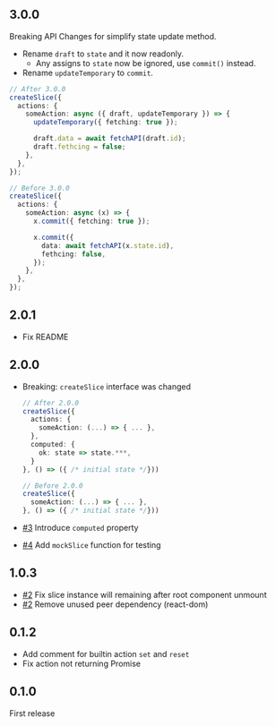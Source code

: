## 3.0.0

Breaking API Changes for simplify state update method.

- Rename `draft` to `state` and it now readonly.
  - Any assigns to `state` now be ignored, use `commit()` instead.
- Rename `updateTemporary` to `commit`.

```ts
// After 3.0.0
createSlice({
  actions: {
    someAction: async ({ draft, updateTemporary }) => {
      updateTemporary({ fetching: true });

      draft.data = await fetchAPI(draft.id);
      draft.fethcing = false;
    },
  },
});

// Before 3.0.0
createSlice({
  actions: {
    someAction: async (x) => {
      x.commit({ fetching: true });

      x.commit({
        data: await fetchAPI(x.state.id),
        fethcing: false,
      });
    },
  },
});
```

## 2.0.1

- Fix README

## 2.0.0

- Breaking: `createSlice` interface was changed

  ```ts
  // After 2.0.0
  createSlice({
    actions: {
      someAction: (...) => { ... },
    },
    computed: {
      ok: state => state.***,
    }
  }, () => ({ /* initial state */}))

  // Before 2.0.0
  createSlice({
    someAction: (...) => { ... },
  }, () => ({ /* initial state */}))
  ```

- [#3](https://github.com/fleur-js/lys/pull/3) Introduce `computed` property
- [#4](https://github.com/fleur-js/lys/pull/4) Add `mockSlice` function for testing

## 1.0.3

- [#2](https://github.com/fleur-js/lys/pull/2) Fix slice instance will remaining after root component unmount
- [#2](https://github.com/fleur-js/lys/pull/2) Remove unused peer dependency (react-dom)

## 0.1.2

- Add comment for builtin action `set` and `reset`
- Fix action not returning Promise

## 0.1.0

First release
